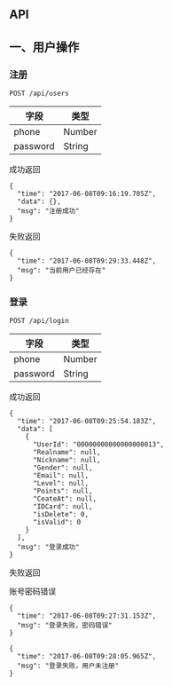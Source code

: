 
## API

## 一、用户操作

### 注册

```
POST /api/users
```

|字段|类型|
|--|--|
|phone|Number|
|password|String|

成功返回

```
{
  "time": "2017-06-08T09:16:19.705Z",
  "data": {},
  "msg": "注册成功"
}
```

失败返回

```
{
  "time": "2017-06-08T09:29:33.448Z",
  "msg": "当前用户已经存在"
}
```

### 登录

```
POST /api/login
```


|字段|类型|
|--|--|
|phone|Number|
|password|String|

成功返回

```
{
  "time": "2017-06-08T09:25:54.183Z",
  "data": [
    {
      "UserId": "00000000000000000013",
      "Realname": null,
      "Nickname": null,
      "Gender": null,
      "Email": null,
      "Level": null,
      "Points": null,
      "CeateAt": null,
      "IDCard": null,
      "isDelete": 0,
      "isValid": 0
    }
  ],
  "msg": "登录成功"
}
```

失败返回

账号密码错误

```
{
  "time": "2017-06-08T09:27:31.153Z",
  "msg": "登录失败，密码错误"
}
```

```
{
  "time": "2017-06-08T09:28:05.965Z",
  "msg": "登录失败，用户未注册"
}
```
